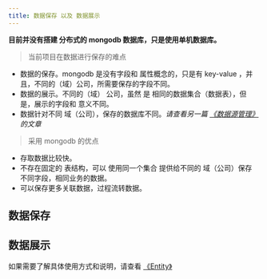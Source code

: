 ```yaml
---
title: 数据保存 以及 数据展示
---
```


__目前并没有搭建 分布式的 mongodb 数据库，只是使用单机数据库。__

> 当前项目在数据进行保存的难点

* 数据的保存。mongodb 是没有字段和 属性概念的，只是有 key-value ，并且，不同的（域）公司，所需要保存的字段不同。
* 数据的展示。不同的（域） 公司，虽然 是 相同的数据集合（数据表），但是，展示的字段和 意义不同。
* 数据针对不同 域（公司），保存的数据库不同。_请查看另一篇  [《数据源管理》](https://hexo.io/docs/writing.html)的文章_

> 采用 mongodb 的优点

* 存取数据比较快。
* 不存在固定的 表结构，可以 使用同一个集合 提供给不同的 域（公司）保存 不同字段，相同业务的数据。
* 可以保存更多关联数据，过程流转数据。

## 数据保存



## 数据展示



如果需要了解具体使用方式和说明，请查看  [《Entity》](https://hexo.io/docs/writing.html)